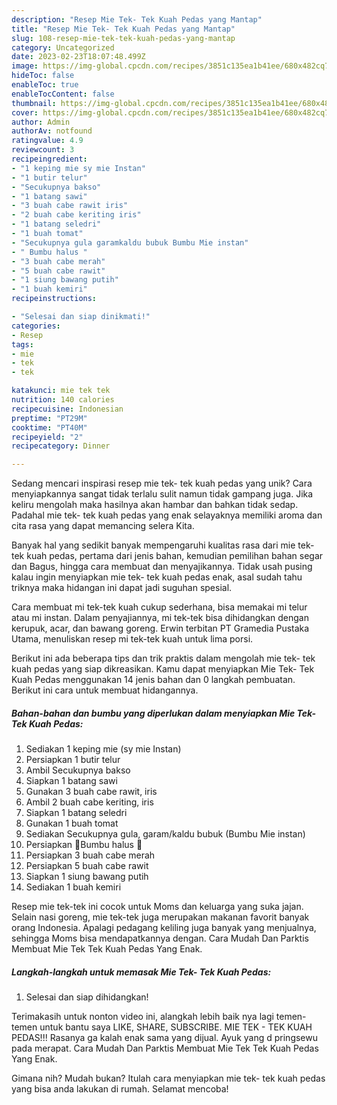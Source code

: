 ```yaml
---
description: "Resep Mie Tek- Tek Kuah Pedas yang Mantap"
title: "Resep Mie Tek- Tek Kuah Pedas yang Mantap"
slug: 108-resep-mie-tek-tek-kuah-pedas-yang-mantap
category: Uncategorized
date: 2023-02-23T18:07:48.499Z
image: https://img-global.cpcdn.com/recipes/3851c135ea1b41ee/680x482cq70/mie-tek-tek-kuah-pedas-foto-resep-utama.jpg
hideToc: false
enableToc: true
enableTocContent: false
thumbnail: https://img-global.cpcdn.com/recipes/3851c135ea1b41ee/680x482cq70/mie-tek-tek-kuah-pedas-foto-resep-utama.jpg
cover: https://img-global.cpcdn.com/recipes/3851c135ea1b41ee/680x482cq70/mie-tek-tek-kuah-pedas-foto-resep-utama.jpg
author: Admin
authorAv: notfound
ratingvalue: 4.9
reviewcount: 3
recipeingredient:
- "1 keping mie sy mie Instan"
- "1 butir telur"
- "Secukupnya bakso"
- "1 batang sawi"
- "3 buah cabe rawit iris"
- "2 buah cabe keriting iris"
- "1 batang seledri"
- "1 buah tomat"
- "Secukupnya gula garamkaldu bubuk Bumbu Mie instan"
- " Bumbu halus "
- "3 buah cabe merah"
- "5 buah cabe rawit"
- "1 siung bawang putih"
- "1 buah kemiri"
recipeinstructions:

- "Selesai dan siap dinikmati!"
categories:
- Resep
tags:
- mie
- tek
- tek

katakunci: mie tek tek 
nutrition: 140 calories
recipecuisine: Indonesian
preptime: "PT29M"
cooktime: "PT40M"
recipeyield: "2"
recipecategory: Dinner

---
```





Sedang mencari inspirasi resep mie tek- tek kuah pedas yang unik? Cara menyiapkannya sangat tidak terlalu sulit namun tidak gampang juga. Jika keliru mengolah maka hasilnya akan hambar dan bahkan tidak sedap. Padahal mie tek- tek kuah pedas yang enak selayaknya memiliki aroma dan cita rasa yang dapat memancing selera Kita.





Banyak hal yang sedikit banyak mempengaruhi kualitas rasa dari mie tek- tek kuah pedas, pertama dari jenis bahan, kemudian pemilihan bahan segar dan Bagus, hingga cara membuat dan menyajikannya. Tidak usah pusing kalau ingin menyiapkan mie tek- tek kuah pedas enak,      asal sudah tahu triknya maka hidangan ini dapat jadi suguhan spesial.














Cara membuat mi tek-tek kuah cukup sederhana, bisa memakai mi telur atau mi instan. Dalam penyajiannya, mi tek-tek bisa dihidangkan dengan kerupuk, acar, dan bawang goreng. Erwin terbitan PT Gramedia Pustaka Utama, menuliskan resep mi tek-tek kuah untuk lima porsi.






Berikut ini ada beberapa tips dan trik praktis dalam mengolah mie tek- tek kuah pedas yang siap dikreasikan. Kamu dapat menyiapkan Mie Tek- Tek Kuah Pedas menggunakan 14 jenis bahan dan 0 langkah pembuatan. Berikut ini cara untuk membuat hidangannya.

<!--inarticleads1-->

##### Bahan-bahan dan bumbu yang diperlukan dalam menyiapkan Mie Tek- Tek Kuah Pedas:

1. Sediakan 1 keping mie (sy mie Instan)
1. Persiapkan 1 butir telur
1. Ambil Secukupnya bakso
1. Siapkan 1 batang sawi
1. Gunakan 3 buah cabe rawit, iris
1. Ambil 2 buah cabe keriting, iris
1. Siapkan 1 batang seledri
1. Gunakan 1 buah tomat
1. Sediakan Secukupnya gula, garam/kaldu bubuk (Bumbu Mie instan)
1. Persiapkan  🌼Bumbu halus 🌼
1. Persiapkan 3 buah cabe merah
1. Persiapkan 5 buah cabe rawit
1. Siapkan 1 siung bawang putih
1. Sediakan 1 buah kemiri


Resep mie tek-tek ini cocok untuk Moms dan keluarga yang suka jajan. Selain nasi goreng, mie tek-tek juga merupakan makanan favorit banyak orang Indonesia. Apalagi pedagang keliling juga banyak yang menjualnya, sehingga Moms bisa mendapatkannya dengan. Cara Mudah Dan Parktis Membuat Mie Tek Tek Kuah Pedas Yang Enak. 

<!--inarticleads2-->

##### Langkah-langkah untuk memasak Mie Tek- Tek Kuah Pedas:


1. Selesai dan siap dihidangkan!

Terimakasih untuk nonton video ini, alangkah lebih baik nya lagi temen-temen untuk bantu saya LIKE, SHARE, SUBSCRIBE. MIE TEK - TEK KUAH PEDAS!!! Rasanya ga kalah enak sama yang dijual. Ayuk yang d pringsewu pada merapat. Cara Mudah Dan Parktis Membuat Mie Tek Tek Kuah Pedas Yang Enak. 

Gimana nih? Mudah bukan? Itulah cara menyiapkan mie tek- tek kuah pedas yang bisa anda lakukan di rumah. Selamat mencoba!
